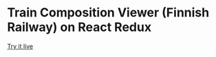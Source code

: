 # Train Composition Viewer (Finnish Railway) on React Redux

[Try it live](https://trainifi-18035.firebaseapp.com/)
